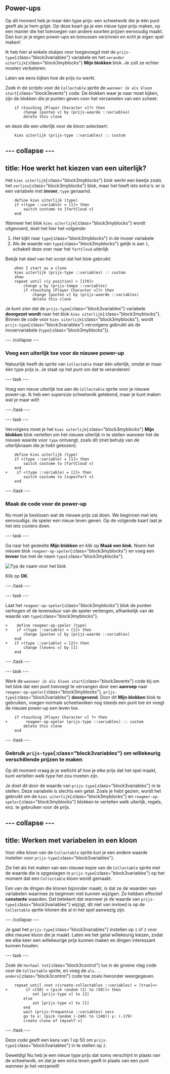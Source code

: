 ## Power-ups

Op dit moment heb je maar één type prijs: een scheetwolk die je één punt geeft als je hem grijpt. Op deze kaart ga je een nieuw type prijs maken, op een manier die het toevoegen van andere soorten prijzen eenvoudig maakt. Dan kun je je eigen power-ups en bonussen verzinnen en echt je eigen spel maken!

Ik heb hier al enkele stukjes voor toegevoegd met de `prijs-type`{:class="block3variables"} variabele en het `verander uiterlijk`{:class="block3myblocks"} **Mijn blokken** blok. Je zult ze echter moeten verbeteren.

Laten we eens kijken hoe de prijs nu werkt.

Zoek in de scripts voor de `Collectable` sprite de `wanneer ik als kloon start`{:class="block3events"} code. De blokken waar je naar moet kijken, zijn de blokken die je punten geven voor het verzamelen van een scheet:

```blocks3
    if <touching [Player Character v]?> then
        change [punten v] by (prijs-waarde ::variables)
        delete this clone
```

en deze die een uiterlijk voor de kloon selecteert:

```blocks3
    kies uiterlijk (prijs-type ::variables) :: custom
```

--- collapse ---
---
title: Hoe werkt het kiezen van een uiterlijk?
---

Het `kies uiterlijk`{:class="block3myblocks"} blok werkt een beetje zoals het `verlies`{:class="block3myblocks"} blok, maar het heeft iets extra's: er is een variabele met **invoer**, `type` genaamd.

```blocks3
    define kies uiterlijk (type)
    if <(type ::variable) = [1]> then
        switch costume to [fartCloud v]
    end
```

Wanneer het blok `kies uiterlijk`{:class="block3myblocks"} wordt uitgevoerd, doet het hier het volgende:

 1. Het kijkt naar `type`{:class="block3myblocks"} in de invoer variabele
 1. Als de waarde van `type`{:class="block3myblocks"} gelijk is aan `1`, schakelt deze over naar het `fartCloud` uiterlijk

Bekijk het deel van het script dat het blok gebruikt:

```blocks3
    when I start as a clone
    kies uiterlijk (prijs-type ::variables) :: custom
    show
    repeat until <(y position) > [170]>
        change y by (prijs-tempo ::variables)
        if <touching [Player Character v]?> then
            change [punten v] by (prijs-waarde ::variables)
            delete this clone
```

Je kunt zien dat de `prijs-type`{:class="block3variables"} variabele **doorgezet wordt** naar het blok `kies uiterlijk`{:class="block3myblocks"}. Binnen de code voor `kies uiterlijk`{:class="block3myblocks"}, wordt `prijs-type`{:class="block3variables"} vervolgens gebruikt als de invoervariabele (`type`{:class="block3myblocks"}).

--- /collapse ---

### Voeg een uiterlijk toe voor de nieuwe power-up

Natuurlijk heeft de sprite van `Collectable` maar één uiterlijk, omdat er maar één type prijs is. Je staat op het punt om dat te veranderen!

--- task ---

Voeg een nieuw uiterlijk toe aan de `Collectable` sprite voor je nieuwe power-up. Ik heb een supersize scheetwolk getekend, maar je kunt maken wat je maar wilt!

--- /task ---

--- task ---

Vervolgens moet je het `kies uiterlijk`{:class="block3myblocks"} **Mijn blokken** blok vertellen om het nieuwe uiterlijk in te stellen wanneer het de nieuwe waarde voor `type` ontvangt, zoals dit \(met behulp van de uiterlijknaam die je hebt gekozen\):

```blocks3
    define kies uiterlijk (type)
    if <(type ::variable) = [1]> then
        switch costume to [fartCloud v]
    end
+    if <(type ::variable) = [2]> then
        switch costume to [superFart v]
    end
```

--- /task ---

### Maak de code voor de power-up

Nu moet je beslissen wat de nieuwe prijs zal doen. We beginnen met iets eenvoudigs: de speler een nieuw leven geven. Op de volgende kaart laat je het iets coolers doen.

--- task ---

Ga naar het gedeelte **Mijn blokken** en klik op **Maak een blok**. Noem het nieuwe blok `reageer-op-speler`{:class="block3myblocks"} en voeg een **invoer** toe met de naam `type`{:class="block3myblocks"}.

![Typ de naam voor het blok](images/powerupMakeName.png)

Klik op **OK**.

--- /task ---

--- task ---

Laat het `reageer-op-speler`{:class="block3myblocks"} blok de punten verhogen of de levensduur van de speler verlengen, afhankelijk van de waarde van `type`{:class="block3myblocks"}.

```blocks3
+    define reageer-op-speler (type)
+    if <(type ::variable) = [1]> then
        change [punten v] by (prijs-waarde ::variables)
    end
+   if <(type ::variable) = [2]> then
        change [levens v] by [1]
    end
```

--- /task ---

--- task ---

Werk de `wanneer ik als kloon start`{:class="block3events"} code bij om het blok dat een punt toevoegt te vervangen door een **aanroep** naar `reageer-op-speler`{:class="block3myblocks"}, `prijs-type`{:class="block3variables"} **doorgevend**. Door dit **Mijn blokken** blok te gebruiken, voegen normale scheetwolken nog steeds een punt toe en voegt de nieuwe power-up een leven toe.

```blocks3
    if <touching [Player Character v] ?> then
+        reageer-op-speler (prijs-type ::variables) :: custom
        delete this clone
    end
```

--- /task ---

### Gebruik `prijs-type`{:class="block3variables"} om willekeurig verschillende prijzen te maken

Op dit moment vraag je je wellicht af hoe je elke prijs dat het spel maakt, kunt vertellen welk type het zou moeten zijn.

Je doet dit door de waarde van `prijs-type`{:class="block3variables"} in te stellen. Deze variabele is slechts een getal. Zoals je hebt gezien, wordt het gebruikt om de `kies uiterlijk`{:class="block3myblocks"} en `reageer-op-speler`{:class="block3myblocks"} blokken te vertellen welk uiterlijk, regels, enz. te gebruiken voor de prijs.

--- collapse ---
---
title: Werken met variabelen in een kloon
---

Voor elke kloon van de `Collectable` sprite kun je een andere waarde instellen voor `prijs-type`{:class="block3variables"}.

Zie het als het maken van een nieuwe kopie van de `Collectable` sprite met de waarde die is opgeslagen in `prijs-type`{:class="block3variables"} op het moment dat een `Collectable` kloon wordt gemaakt.

Een van de dingen die klonen bijzonder maakt, is dat ze de waarden van variabelen waarmee ze beginnen niet kunnen wijzigen. Ze hebben effectief **constante** waarden. Dat betekent dat wanneer je de waarde van `prijs-type`{:class="block3variables"} wijzigt, dit niet van invloed is op de `Collectable` sprite-klonen die al in het spel aanwezig zijn.

--- /collapse ---

Je gaat het `prijs-type`{:class="block3variables"} instellen op `1` of `2` voor elke nieuwe kloon die je maakt. Laten we het getal willekeurig kiezen, zodat we elke keer een willekeurige prijs kunnen maken en dingen interessant kunnen houden.

--- task ---

Zoek de `herhaal tot`{:class="block3control"} lus in de groene vlag code voor de `Collectable` sprite, en voeg de `als... anders`{:class="block3control"} code toe zoals hieronder weergegeven.

```blocks3
    repeat until <not <(create-collectables ::variables) = [true]>>
+        if <[50] = (pick random (1) to (50))> then
            set [prijs-type v] to [2]
        else
            set [prijs-type v] to [1]
        end
        wait (prijs-frequentie ::variables) secs
        go to x: (pick random (-240) to (240)) y: (-179)
        create clone of [myself v]
```

--- /task ---

Deze code geeft een kans van 1 op 50 om `prijs-type`{:class="block3variables"} in te stellen op `2`.

Geweldig! Nu heb je een nieuw type prijs dat soms verschijnt in plaats van de scheetwolk, en dat je een extra leven geeft in plaats van een punt wanneer je het verzamelt!
